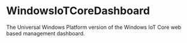 # WindowsIoTCoreDashboard
The Universal Windows Platform version of the Windows IoT Core web based management dashboard.
